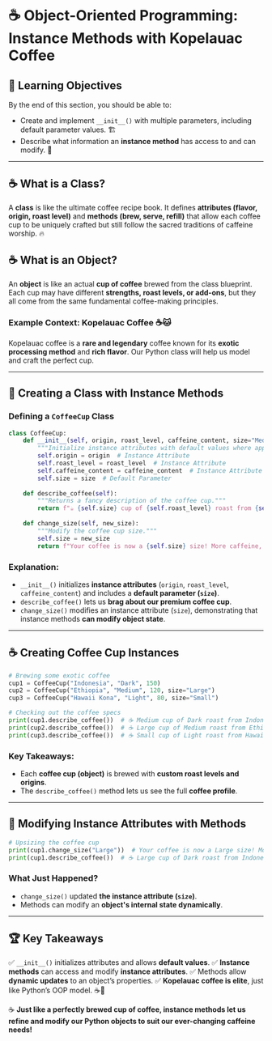 # ☕ **Object-Oriented Programming: Instance Methods with Kopelauac Coffee**

## 🚀 **Learning Objectives**
By the end of this section, you should be able to:
- Create and implement `__init__()` with multiple parameters, including default parameter values. 🏗️
- Describe what information an **instance method** has access to and can modify. 🔄

---

## ☕ **What is a Class?**
A **class** is like the ultimate coffee recipe book. It defines **attributes (flavor, origin, roast level)** and **methods (brew, serve, refill)** that allow each coffee cup to be uniquely crafted but still follow the sacred traditions of caffeine worship. 🔥

## ☕ **What is an Object?**
An **object** is like an actual **cup of coffee** brewed from the class blueprint. Each cup may have different **strengths, roast levels, or add-ons**, but they all come from the same fundamental coffee-making principles.

### **Example Context: Kopelauac Coffee** ☕🐱
Kopelauac coffee is a **rare and legendary** coffee known for its **exotic processing method** and **rich flavor**. Our Python class will help us model and craft the perfect cup.

---

## 🔧 **Creating a Class with Instance Methods**
### **Defining a `CoffeeCup` Class**
```python
class CoffeeCup:
    def __init__(self, origin, roast_level, caffeine_content, size="Medium"):
        """Initialize instance attributes with default values where applicable."""
        self.origin = origin  # Instance Attribute
        self.roast_level = roast_level  # Instance Attribute
        self.caffeine_content = caffeine_content  # Instance Attribute
        self.size = size  # Default Parameter
    
    def describe_coffee(self):
        """Returns a fancy description of the coffee cup."""
        return f"☕ {self.size} cup of {self.roast_level} roast from {self.origin} | {self.caffeine_content}mg caffeine"
    
    def change_size(self, new_size):
        """Modify the coffee cup size."""
        self.size = new_size
        return f"Your coffee is now a {self.size} size! More caffeine, more energy! 🚀"
```
### **Explanation:**
- `__init__()` initializes **instance attributes** (`origin`, `roast_level`, `caffeine_content`) and includes a **default parameter (`size`)**.
- `describe_coffee()` lets us **brag about our premium coffee cup**.
- `change_size()` modifies an instance attribute (`size`), demonstrating that instance methods **can modify object state**.

---

## ☕ **Creating Coffee Cup Instances**
```python
# Brewing some exotic coffee
cup1 = CoffeeCup("Indonesia", "Dark", 150)
cup2 = CoffeeCup("Ethiopia", "Medium", 120, size="Large")
cup3 = CoffeeCup("Hawaii Kona", "Light", 80, size="Small")

# Checking out the coffee specs
print(cup1.describe_coffee())  # ☕ Medium cup of Dark roast from Indonesia | 150mg caffeine
print(cup2.describe_coffee())  # ☕ Large cup of Medium roast from Ethiopia | 120mg caffeine
print(cup3.describe_coffee())  # ☕ Small cup of Light roast from Hawaii Kona | 80mg caffeine
```
### **Key Takeaways:**
- Each **coffee cup (object)** is brewed with **custom roast levels and origins**.
- The `describe_coffee()` method lets us see the full **coffee profile**.

---

## 📌 **Modifying Instance Attributes with Methods**
```python
# Upsizing the coffee cup
print(cup1.change_size("Large"))  # Your coffee is now a Large size! More caffeine, more energy! 🚀
print(cup1.describe_coffee())  # ☕ Large cup of Dark roast from Indonesia | 150mg caffeine
```
### **What Just Happened?**
- `change_size()` updated **the instance attribute (`size`)**.
- Methods can modify an **object's internal state dynamically**.

---

## 🏆 **Key Takeaways**
✅ `__init__()` initializes attributes and allows **default values**.
✅ **Instance methods** can access and modify **instance attributes**.
✅ Methods allow **dynamic updates** to an object’s properties.
✅ **Kopelauac coffee is elite**, just like Python’s OOP model. ☕🚀

☕ **Just like a perfectly brewed cup of coffee, instance methods let us refine and modify our Python objects to suit our ever-changing caffeine needs!**
